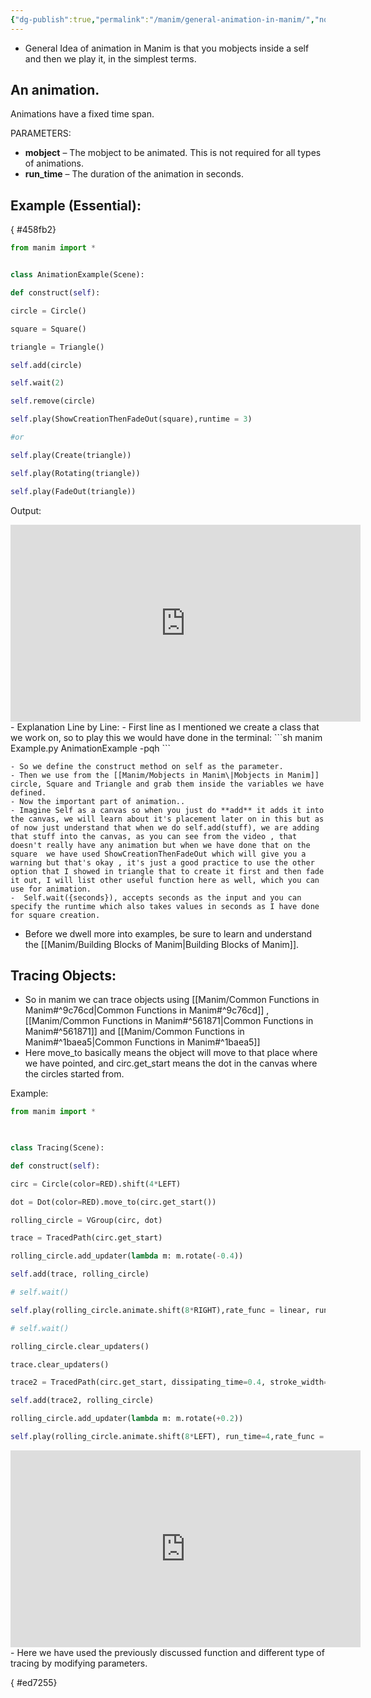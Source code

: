 ```yaml
---
{"dg-publish":true,"permalink":"/manim/general-animation-in-manim/","noteIcon":""}
---
```



- General Idea of animation in Manim is that you mobjects inside a self and then we play it, in the simplest terms.
## An animation.
Animations have a fixed time span.

PARAMETERS:

- **mobject** – The mobject to be animated. This is not required for all types of animations.
- **run_time** – The duration of the animation in seconds.

## Example (Essential):
{ #458fb2}


```python
from manim import *


class AnimationExample(Scene):

def construct(self):

circle = Circle()

square = Square()

triangle = Triangle()

self.add(circle)

self.wait(2)

self.remove(circle)

self.play(ShowCreationThenFadeOut(square),runtime = 3)

#or

self.play(Create(triangle))

self.play(Rotating(triangle))

self.play(FadeOut(triangle))
```
Output:
<iframe width="560" height="315" src="https://www.youtube.com/embed/RfAqTTqDFRA?si=xMyVnPkcW-0Uw7FK" title="YouTube video player" frameborder="0" allow="accelerometer; autoplay; clipboard-write; encrypted-media; gyroscope; picture-in-picture; web-share" allowfullscreen></iframe>
- Explanation Line by Line:
	- First line as I mentioned we create a class that we work on, so to play this we would have done in the terminal:
	```sh
	manim Example.py AnimationExample -pqh
	```
 
	- So we define the construct method on self as the parameter.
	- Then we use from the [[Manim/Mobjects in Manim\|Mobjects in Manim]] circle, Square and Triangle and grab them inside the variables we have defined.
	- Now the important part of animation..
	- Imagine Self as a canvas so when you just do **add** it adds it into the canvas, we will learn about it's placement later on in this but as of now just understand that when we do self.add(stuff), we are adding that stuff into the canvas, as you can see from the video , that doesn't really have any animation but when we have done that on the square  we have used ShowCreationThenFadeOut which will give you a warning but that's okay , it's just a good practice to use the other option that I showed in triangle that to create it first and then fade it out, I will list other useful function here as well, which you can use for animation. 
	-  Self.wait({seconds}), accepts seconds as the input and you can specify the runtime which also takes values in seconds as I have done for square creation. 






- Before we dwell more into examples, be sure to learn and understand the [[Manim/Building Blocks of Manim\|Building Blocks of Manim]]. 
## Tracing Objects:
- So in manim we can trace objects using [[Manim/Common Functions in Manim#^9c76cd\|Common Functions in Manim#^9c76cd]] ,[[Manim/Common Functions in Manim#^561871\|Common Functions in Manim#^561871]] and [[Manim/Common Functions in Manim#^1baea5\|Common Functions in Manim#^1baea5]]
- Here move_to basically means the object will move to that place where we have pointed, and circ.get_start means the dot in the canvas where the circles started from.


Example:
```python
from manim import *

  

class Tracing(Scene):

def construct(self):

circ = Circle(color=RED).shift(4*LEFT)

dot = Dot(color=RED).move_to(circ.get_start())

rolling_circle = VGroup(circ, dot)

trace = TracedPath(circ.get_start)

rolling_circle.add_updater(lambda m: m.rotate(-0.4))

self.add(trace, rolling_circle)

# self.wait()

self.play(rolling_circle.animate.shift(8*RIGHT),rate_func = linear, run_time = 4)

# self.wait()

rolling_circle.clear_updaters()

trace.clear_updaters()

trace2 = TracedPath(circ.get_start, dissipating_time=0.4, stroke_width=5, stroke_color=BLUE)

self.add(trace2, rolling_circle)

rolling_circle.add_updater(lambda m: m.rotate(+0.2))

self.play(rolling_circle.animate.shift(8*LEFT), run_time=4,rate_func = linear)
```
<iframe width="560" height="315" src="https://www.youtube.com/embed/hJMDiU3lZLU?si=ELFPHdh4LyGvI__J" title="YouTube video player" frameborder="0" allow="accelerometer; autoplay; clipboard-write; encrypted-media; gyroscope; picture-in-picture; web-share" allowfullscreen></iframe>
- Here we have used the previously discussed function and different type of tracing by modifying parameters.

{ #ed7255}

